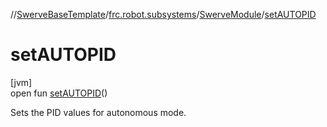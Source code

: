 //[SwerveBaseTemplate](../../../index.md)/[frc.robot.subsystems](../index.md)/[SwerveModule](index.md)/[setAUTOPID](set-a-u-t-o-p-i-d.md)

# setAUTOPID

[jvm]\
open fun [setAUTOPID](set-a-u-t-o-p-i-d.md)()

Sets the PID values for autonomous mode.

